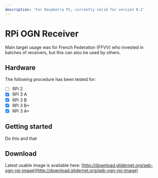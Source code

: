 ```yaml
---
description: 'For Raspberry Pi, currently valid for version 0.2'
---
```


# RPi OGN Receiver

Main target usage was for French Federation \(FFVV\) who invested in batches of receivers, but this can also be used by others.

## Hardware

The following procedure has been tested for:

* [ ] RPi 2
* [x] RPi 3 A
* [x] RPi 3 B
* [x] RPi 3 B+
* [x] RPi 3 A+

## Getting started

Do this and that

## Download

Latest usable image is available here: [http://download.glidernet.org/seb-ogn-rpi-image](http://download.glidernet.org/seb-ogn-rpi-image)

